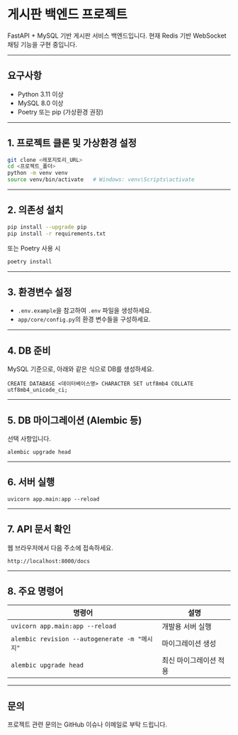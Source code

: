 # 게시판 백엔드 프로젝트

FastAPI + MySQL 기반 게시판 서비스 백엔드입니다. 현재 Redis 기반 WebSocket 채팅 기능을 구현 중입니다.

---

## 요구사항

- Python 3.11 이상
- MySQL 8.0 이상
- Poetry 또는 pip (가상환경 권장)

---

## 1. 프로젝트 클론 및 가상환경 설정

```bash
git clone <레포지토리_URL>
cd <프로젝트_폴더>
python -m venv venv
source venv/bin/activate   # Windows: venv\Scripts\activate
```

---

## 2. 의존성 설치

```bash
pip install --upgrade pip
pip install -r requirements.txt
```

또는 Poetry 사용 시

```bash
poetry install
```

---

## 3. 환경변수 설정

- `.env.example`을 참고하여 `.env` 파일을 생성하세요.
- `app/core/config.py`의 환경 변수들을 구성하세요.

---

## 4. DB 준비

MySQL 기준으로, 아래와 같은 식으로 DB를 생성하세요.

```
CREATE DATABASE <데이터베이스명> CHARACTER SET utf8mb4 COLLATE utf8mb4_unicode_ci;
```

---

## 5. DB 마이그레이션 (Alembic 등)

선택 사항입니다.

```
alembic upgrade head
```

---

## 6. 서버 실행

```
uvicorn app.main:app --reload
```

---

## 7. API 문서 확인

웹 브라우저에서 다음 주소에 접속하세요.

```
http://localhost:8000/docs
```

---

## 8. 주요 명령어

| 명령어                             | 설명                    |
|----------------------------------|-------------------------|
| `uvicorn app.main:app --reload`  | 개발용 서버 실행         |
| `alembic revision --autogenerate -m "메시지"` | 마이그레이션 생성  |
| `alembic upgrade head`            | 최신 마이그레이션 적용    |

---

## 문의

프로젝트 관련 문의는 GitHub 이슈나 이메일로 부탁 드립니다.
